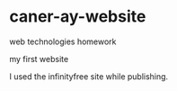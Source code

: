# caner-ay-website
 web technologies homework
 
my first website

I used the infinityfree site while publishing.
